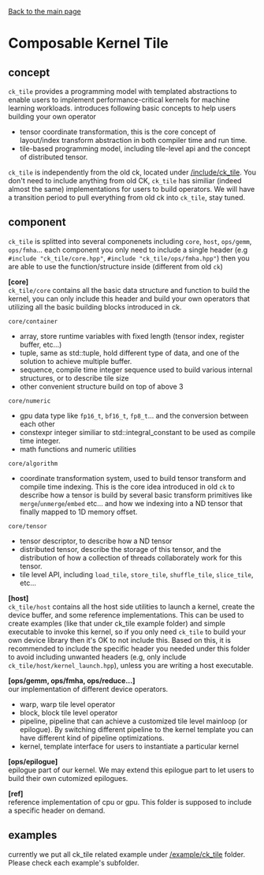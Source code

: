 [Back to the main page](../../README.md)
# Composable Kernel Tile
## concept
`ck_tile` provides a programming model with templated abstractions to enable users to implement performance-critical kernels for machine learning workloads. introduces following basic concepts to help users building your own operator
 - tensor coordinate transformation, this is the core concept of layout/index transform abstraction in both compiler time and run time.
 - tile-based programming model, including tile-level api and the concept of distributed tensor.

`ck_tile` is independently from the old ck, located under [/include/ck_tile](/include/ck_tile). You don't need to include anything from old CK, `ck_tile` has similiar (indeed almost the same) implementations for users to build operators. We will have a transition period to pull everything from old ck into `ck_tile`, stay tuned.

## component
`ck_tile` is splitted into several componenets including `core`, `host`, `ops/gemm`, `ops/fmha`... each component you only need to include a single header (e.g `#include "ck_tile/core.hpp"`, `#include "ck_tile/ops/fmha.hpp"`) then you are able to use the function/structure inside (different from old `ck`)  

**[core]**  
`ck_tile/core` contains all the basic data structure and function to build the kernel, you can only include this header and build your own operators that utilizing all the basic building blocks introduced in ck.

`core/container`
 - array, store runtime variables with fixed length (tensor index, register buffer, etc...)
 - tuple, same as std::tuple, hold different type of data, and one of the solution to achieve multiple buffer. 
 - sequence, compile time integer sequence used to build various internal structures, or to describe tile size
 - other convenient structure build on top of above 3

`core/numeric`
 - gpu data type like `fp16_t`, `bf16_t`, `fp8_t`... and the conversion between each other
 - constexpr integer similiar to std::integral_constant to be used as compile time integer.
 - math functions and numeric utilities

`core/algorithm`
 - coordinate transformation system, used to build tensor transform and compile time indexing. This is the core idea introduced in old `ck` to describe how a tensor is build by several basic transform primitives like `merge`/`unmerge`/`embed` etc... and how we indexing into a ND tensor that finally mapped to 1D memory offset.

`core/tensor`
 - tensor descriptor, to describe how a ND tensor 
 - distributed tensor, describe the storage of this tensor, and the distribution of how a collection of threads collaborately work for this tensor.
 - tile level API, including `load_tile`, `store_tile`, `shuffle_tile`, `slice_tile`, etc...

**[host]**  
`ck_tile/host` contains all the host side utilities to launch a kernel, create the device buffer, and some reference implementations. This can be used to create examples (like that under ck_tile example folder) and simple executable to invoke this kernel, so if you only need `ck_tile` to build your own device library then it's OK to not include this. Based on this, it is recommended to include the specific header you needed under this folder to avoid including unwanted headers (e.g, only include `ck_tile/host/kernel_launch.hpp`), unless you are writing a host executable.

**[ops/gemm, ops/fmha, ops/reduce...]**  
our implementation of different device operators. 
 - warp, warp tile level operator
 - block, block tile level operator
 - pipeline, pipeline that can achieve a customized tile level mainloop (or epilogue). By switching different pipeline to the kernel template you can have different kind of pipeline optimizations.
 - kernel, template interface for users to instantiate a particular kernel

**[ops/epilogue]**  
epilogue part of our kernel. We may extend this epilogue part to let users to build their own cutomized epilogues.

**[ref]**  
reference implementation of cpu or gpu. This folder is supposed to include a specific header on demand.

## examples
currently we put all ck_tile related example under [/example/ck_tile](/example/ck_tile/) folder. Please check each example's subfolder.
